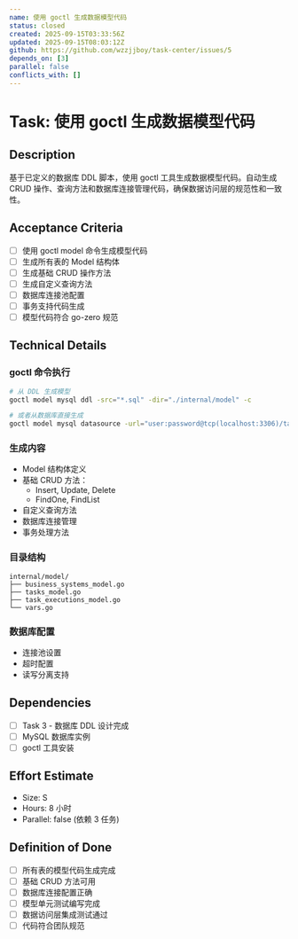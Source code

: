```yaml
---
name: 使用 goctl 生成数据模型代码
status: closed
created: 2025-09-15T03:33:56Z
updated: 2025-09-15T08:03:12Z
github: https://github.com/wzzjjboy/task-center/issues/5
depends_on: [3]
parallel: false
conflicts_with: []
---
```


# Task: 使用 goctl 生成数据模型代码

## Description
基于已定义的数据库 DDL 脚本，使用 goctl 工具生成数据模型代码。自动生成 CRUD 操作、查询方法和数据库连接管理代码，确保数据访问层的规范性和一致性。

## Acceptance Criteria
- [ ] 使用 goctl model 命令生成模型代码
- [ ] 生成所有表的 Model 结构体
- [ ] 生成基础 CRUD 操作方法
- [ ] 生成自定义查询方法
- [ ] 数据库连接池配置
- [ ] 事务支持代码生成
- [ ] 模型代码符合 go-zero 规范

## Technical Details
### goctl 命令执行
```bash
# 从 DDL 生成模型
goctl model mysql ddl -src="*.sql" -dir="./internal/model" -c

# 或者从数据库直接生成
goctl model mysql datasource -url="user:password@tcp(localhost:3306)/task_center" -table="business_systems,tasks,task_executions" -dir="./internal/model" -c
```

### 生成内容
- Model 结构体定义
- 基础 CRUD 方法：
  - Insert, Update, Delete
  - FindOne, FindList
- 自定义查询方法
- 数据库连接管理
- 事务处理方法

### 目录结构
```
internal/model/
├── business_systems_model.go
├── tasks_model.go
├── task_executions_model.go
└── vars.go
```

### 数据库配置
- 连接池设置
- 超时配置
- 读写分离支持

## Dependencies
- [ ] Task 3 - 数据库 DDL 设计完成
- [ ] MySQL 数据库实例
- [ ] goctl 工具安装

## Effort Estimate
- Size: S
- Hours: 8 小时
- Parallel: false (依赖 3 任务)

## Definition of Done
- [ ] 所有表的模型代码生成完成
- [ ] 基础 CRUD 方法可用
- [ ] 数据库连接配置正确
- [ ] 模型单元测试编写完成
- [ ] 数据访问层集成测试通过
- [ ] 代码符合团队规范
